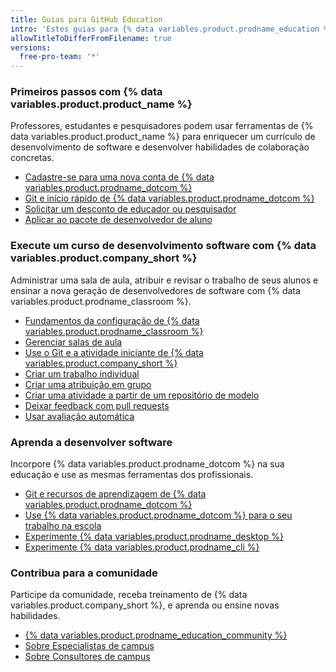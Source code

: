 ```yaml
---
title: Guias para GitHub Education
intro: 'Estes guias para {% data variables.product.prodname_education %} ajudam você a ensinar e aprender {% data variables.product.product_name %} e desenvolvimento de software.'
allowTitleToDifferFromFilename: true
versions:
  free-pro-team: '*'
---
```


### Primeiros passos com {% data variables.product.product_name %}

Professores, estudantes e pesquisadores podem usar ferramentas de {% data variables.product.product_name %} para enriquecer um currículo de desenvolvimento de software e desenvolver habilidades de colaboração concretas.

- [Cadastre-se para uma nova conta de {% data variables.product.prodname_dotcom %}](/github/getting-started-with-github/signing-up-for-a-new-github-account)
- [Git e início rápido de {% data variables.product.prodname_dotcom %} ](/github/getting-started-with-github/quickstart)
- [Solicitar um desconto de educador ou pesquisador](/education/explore-the-benefits-of-teaching-and-learning-with-github-education/apply-for-an-educator-or-researcher-discount)
- [Aplicar ao pacote de desenvolvedor de aluno](/education/explore-the-benefits-of-teaching-and-learning-with-github-education/apply-for-a-student-developer-pack)

### Execute um curso de desenvolvimento software com {% data variables.product.company_short %}

Administrar uma sala de aula, atribuir e revisar o trabalho de seus alunos e ensinar a nova geração de desenvolvedores de software com {% data variables.product.prodname_classroom %}.

- [Fundamentos da configuração de {% data variables.product.prodname_classroom %} ](/education/manage-coursework-with-github-classroom/basics-of-setting-up-github-classroom)
- [Gerenciar salas de aula](/education/manage-coursework-with-github-classroom/manage-classrooms)
- [Use o Git e a atividade iniciante de {% data variables.product.company_short %}](/education/manage-coursework-with-github-classroom/use-the-git-and-github-starter-assignment)
- [Criar um trabalho individual](/education/manage-coursework-with-github-classroom/create-an-individual-assignment)
- [Criar uma atribuição em grupo](/education/manage-coursework-with-github-classroom/create-a-group-assignment)
- [Criar uma atividade a partir de um repositório de modelo](/education/manage-coursework-with-github-classroom/create-an-assignment-from-a-template-repository)
- [Deixar feedback com pull requests](/education/manage-coursework-with-github-classroom/leave-feedback-with-pull-requests)
- [Usar avaliação automática](/education/manage-coursework-with-github-classroom/use-autograding)

### Aprenda a desenvolver software

Incorpore {% data variables.product.prodname_dotcom %} na sua educação e use as mesmas ferramentas dos profissionais.

- [Git e recursos de aprendizagem de {% data variables.product.prodname_dotcom %}](/github/getting-started-with-github/git-and-github-learning-resources)
- [Use {% data variables.product.prodname_dotcom %} para o seu trabalho na escola](/education/explore-the-benefits-of-teaching-and-learning-with-github-education/use-github-for-your-schoolwork)
- [Experimente {% data variables.product.prodname_desktop %}](/desktop)
- [Experimente {% data variables.product.prodname_cli %}](/github/getting-started-with-github/github-cli)

### Contribua para a comunidade

Participe da comunidade, receba treinamento de {% data variables.product.company_short %}, e aprenda ou ensine novas habilidades.

- [{% data variables.product.prodname_education_community %}](https://education.github.community)
- [Sobre Especialistas de campus](/education/explore-the-benefits-of-teaching-and-learning-with-github-education/about-campus-experts)
- [Sobre Consultores de campus](/education/explore-the-benefits-of-teaching-and-learning-with-github-education/about-campus-advisors)
